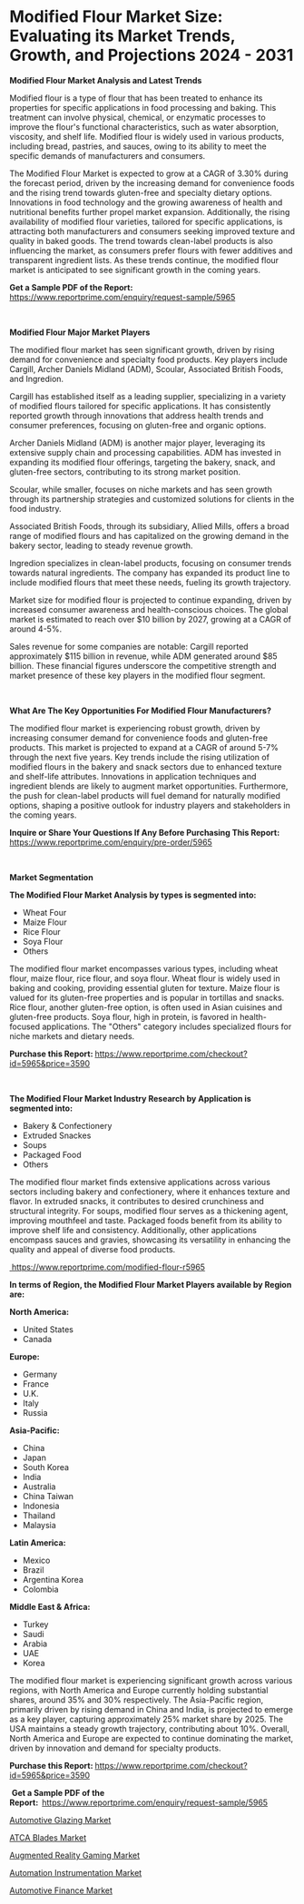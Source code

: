 <p><h1>Modified Flour Market Size: Evaluating its Market Trends, Growth, and Projections 2024 - 2031</h1></p><p><strong>Modified Flour Market Analysis and Latest Trends</strong></p>
<p><p>Modified flour is a type of flour that has been treated to enhance its properties for specific applications in food processing and baking. This treatment can involve physical, chemical, or enzymatic processes to improve the flour's functional characteristics, such as water absorption, viscosity, and shelf life. Modified flour is widely used in various products, including bread, pastries, and sauces, owing to its ability to meet the specific demands of manufacturers and consumers.</p><p>The Modified Flour Market is expected to grow at a CAGR of 3.30% during the forecast period, driven by the increasing demand for convenience foods and the rising trend towards gluten-free and specialty dietary options. Innovations in food technology and the growing awareness of health and nutritional benefits further propel market expansion. Additionally, the rising availability of modified flour varieties, tailored for specific applications, is attracting both manufacturers and consumers seeking improved texture and quality in baked goods. The trend towards clean-label products is also influencing the market, as consumers prefer flours with fewer additives and transparent ingredient lists. As these trends continue, the modified flour market is anticipated to see significant growth in the coming years.</p></p>
<p><strong>Get a Sample PDF of the Report:&nbsp;</strong> <a href="https://www.reportprime.com/enquiry/request-sample/5965?utm_campaign=1097&utm_medium=2&utm_source=Github&utm_content=ia&utm_term=24122024&utm_id=modified-flour">https://www.reportprime.com/enquiry/request-sample/5965</a></p>
<p>&nbsp;</p>
<p><strong>Modified Flour Major Market Players</strong></p>
<p><p>The modified flour market has seen significant growth, driven by rising demand for convenience and specialty food products. Key players include Cargill, Archer Daniels Midland (ADM), Scoular, Associated British Foods, and Ingredion. </p><p>Cargill has established itself as a leading supplier, specializing in a variety of modified flours tailored for specific applications. It has consistently reported growth through innovations that address health trends and consumer preferences, focusing on gluten-free and organic options.</p><p>Archer Daniels Midland (ADM) is another major player, leveraging its extensive supply chain and processing capabilities. ADM has invested in expanding its modified flour offerings, targeting the bakery, snack, and gluten-free sectors, contributing to its strong market position.</p><p>Scoular, while smaller, focuses on niche markets and has seen growth through its partnership strategies and customized solutions for clients in the food industry.</p><p>Associated British Foods, through its subsidiary, Allied Mills, offers a broad range of modified flours and has capitalized on the growing demand in the bakery sector, leading to steady revenue growth.</p><p>Ingredion specializes in clean-label products, focusing on consumer trends towards natural ingredients. The company has expanded its product line to include modified flours that meet these needs, fueling its growth trajectory.</p><p>Market size for modified flour is projected to continue expanding, driven by increased consumer awareness and health-conscious choices. The global market is estimated to reach over $10 billion by 2027, growing at a CAGR of around 4-5%.</p><p>Sales revenue for some companies are notable: Cargill reported approximately $115 billion in revenue, while ADM generated around $85 billion. These financial figures underscore the competitive strength and market presence of these key players in the modified flour segment.</p></p>
<p>&nbsp;</p>
<p><strong>What Are The Key Opportunities For Modified Flour Manufacturers?</strong></p>
<p><p>The modified flour market is experiencing robust growth, driven by increasing consumer demand for convenience foods and gluten-free products. This market is projected to expand at a CAGR of around 5-7% through the next five years. Key trends include the rising utilization of modified flours in the bakery and snack sectors due to enhanced texture and shelf-life attributes. Innovations in application techniques and ingredient blends are likely to augment market opportunities. Furthermore, the push for clean-label products will fuel demand for naturally modified options, shaping a positive outlook for industry players and stakeholders in the coming years.</p></p>
<p><strong>Inquire or Share Your Questions If Any Before Purchasing This Report:</strong> <a href="https://www.reportprime.com/enquiry/pre-order/5965?utm_campaign=1097&utm_medium=2&utm_source=Github&utm_content=ia&utm_term=24122024&utm_id=modified-flour">https://www.reportprime.com/enquiry/pre-order/5965</a></p>
<p>&nbsp;</p>
<p><strong>Market Segmentation</strong></p>
<p><strong>The Modified Flour Market Analysis by types is segmented into:</strong></p>
<p><ul><li>Wheat Four</li><li>Maize Flour</li><li>Rice Flour</li><li>Soya Flour</li><li>Others</li></ul></p>
<p><p>The modified flour market encompasses various types, including wheat flour, maize flour, rice flour, and soya flour. Wheat flour is widely used in baking and cooking, providing essential gluten for texture. Maize flour is valued for its gluten-free properties and is popular in tortillas and snacks. Rice flour, another gluten-free option, is often used in Asian cuisines and gluten-free products. Soya flour, high in protein, is favored in health-focused applications. The "Others" category includes specialized flours for niche markets and dietary needs.</p></p>
<p><strong>Purchase this Report:&nbsp;</strong><a href="https://www.reportprime.com/checkout?id=5965&price=3590&utm_campaign=1097&utm_medium=2&utm_source=Github&utm_content=ia&utm_term=24122024&utm_id=modified-flour">https://www.reportprime.com/checkout?id=5965&price=3590</a></p>
<p>&nbsp;</p>
<p><strong>The Modified Flour Market Industry Research by Application is segmented into:</strong></p>
<p><ul><li>Bakery & Confectionery</li><li>Extruded Snackes</li><li>Soups</li><li>Packaged Food</li><li>Others</li></ul></p>
<p><p>The modified flour market finds extensive applications across various sectors including bakery and confectionery, where it enhances texture and flavor. In extruded snacks, it contributes to desired crunchiness and structural integrity. For soups, modified flour serves as a thickening agent, improving mouthfeel and taste. Packaged foods benefit from its ability to improve shelf life and consistency. Additionally, other applications encompass sauces and gravies, showcasing its versatility in enhancing the quality and appeal of diverse food products.</p></p>
<p><a href="https://www.reportprime.com/modified-flour-r5965?utm_campaign=1097&utm_medium=2&utm_source=Github&utm_content=ia&utm_term=24122024&utm_id=modified-flour">&nbsp;https://www.reportprime.com/modified-flour-r5965</a></p>
<p><strong>In terms of Region, the Modified Flour Market Players available by Region are:</strong></p>
<p>
    <p> <strong> North America: </strong>
        <ul>
            <li>United States</li>
            <li>Canada</li>
        </ul>
        </p> 
    <p> <strong> Europe: </strong>
        <ul>
            <li>Germany</li>
            <li>France</li>
            <li>U.K.</li>
            <li>Italy</li>
            <li>Russia</li>
        </ul>
        </p> 
    <p> <strong> Asia-Pacific: </strong>
        <ul>
            <li>China</li>
            <li>Japan</li>
            <li>South Korea</li>
            <li>India</li>
            <li>Australia</li>
            <li>China Taiwan</li>
            <li>Indonesia</li>
            <li>Thailand</li>
            <li>Malaysia</li>
        </ul>
        </p> 
    <p> <strong> Latin America: </strong>
        <ul>
            <li>Mexico</li>
            <li>Brazil</li>
            <li>Argentina Korea</li>
            <li>Colombia</li>
        </ul>
        </p> 
    <p> <strong> Middle East & Africa: </strong>
        <ul>
            <li>Turkey</li>
            <li>Saudi</li>
            <li>Arabia</li>
            <li>UAE</li>
            <li>Korea</li>
        </ul>
    </p>
    </p>
<p><p>The modified flour market is experiencing significant growth across various regions, with North America and Europe currently holding substantial shares, around 35% and 30% respectively. The Asia-Pacific region, primarily driven by rising demand in China and India, is projected to emerge as a key player, capturing approximately 25% market share by 2025. The USA maintains a steady growth trajectory, contributing about 10%. Overall, North America and Europe are expected to continue dominating the market, driven by innovation and demand for specialty products.</p></p>
<p><strong>Purchase this Report: </strong><a href="https://www.reportprime.com/checkout?id=5965&price=3590&utm_campaign=1097&utm_medium=2&utm_source=Github&utm_content=ia&utm_term=24122024&utm_id=modified-flour">https://www.reportprime.com/checkout?id=5965&price=3590</a></p>
<p>&nbsp;<strong>Get a Sample PDF of the Report:&nbsp;&nbsp;</strong><a href="https://www.reportprime.com/enquiry/request-sample/5965?utm_campaign=1097&utm_medium=2&utm_source=Github&utm_content=ia&utm_term=24122024&utm_id=modified-flour">https://www.reportprime.com/enquiry/request-sample/5965</a></p>
<p><strong></strong></p>
<p><p><a href="https://www.linkedin.com/pulse/why-automotive-glazing-market-set-88-growth-2031-top-trends-34byf?utm_campaign=1097&utm_medium=2&utm_source=Github&utm_content=ia&utm_term=24122024&utm_id=modified-flour">Automotive Glazing Market</a></p><p><a href="https://www.linkedin.com/pulse/a-mkt-nova-vc8zf?utm_campaign=1097&utm_medium=2&utm_source=Github&utm_content=ia&utm_term=24122024&utm_id=modified-flour">ATCA Blades Market</a></p><p><a href="https://www.linkedin.com/pulse/a-mkt-nova-vc8zf?utm_campaign=1097&utm_medium=2&utm_source=Github&utm_content=ia&utm_term=24122024&utm_id=modified-flour">Augmented Reality Gaming Market</a></p><p><a href="https://www.linkedin.com/pulse/automation-instrumentation-market-revenue-forecast-based-n07qe?utm_campaign=1097&utm_medium=2&utm_source=Github&utm_content=ia&utm_term=24122024&utm_id=modified-flour">Automation Instrumentation Market</a></p><p><a href="https://www.linkedin.com/pulse/key-drivers-automotive-finance-market-expansion-2024-2031-12-usvoc?utm_campaign=1097&utm_medium=2&utm_source=Github&utm_content=ia&utm_term=24122024&utm_id=modified-flour">Automotive Finance Market</a></p></p>